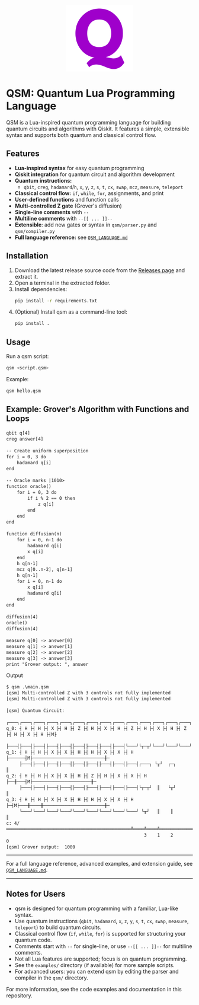 
<p align="center">
  <img src="qsm_logo.png" alt="QSM Logo" width="180"/>
</p>

# QSM: Quantum Lua Programming Language


QSM is a Lua-inspired quantum programming language for building quantum circuits and algorithms with Qiskit. It features a simple, extensible syntax and supports both quantum and classical control flow.



## Features
- **Lua-inspired syntax** for easy quantum programming
- **Qiskit integration** for quantum circuit and algorithm development
- **Quantum instructions:**
  - `qbit`, `creg`, `hadamard`/`h`, `x`, `y`, `z`, `s`, `t`, `cx`, `swap`, `mcz`, `measure`, `teleport`
- **Classical control flow:** `if`, `while`, `for`, assignments, and print
- **User-defined functions** and function calls
- **Multi-controlled Z gate** (Grover's diffusion)
- **Single-line comments** with `--`
- **Multiline comments** with `--[[ ... ]]--`
- **Extensible**: add new gates or syntax in `qsm/parser.py` and `qsm/compiler.py`
- **Full language reference:** see [`QSM_LANGUAGE.md`](QSM_LANGUAGE.md)

## Installation

1. Download the latest release source code from the [Releases page](https://github.com/astrixity/qsm/releases) and extract it.
2. Open a terminal in the extracted folder.
3. Install dependencies:
   ```sh
   pip install -r requirements.txt
   ```
4. (Optional) Install qsm as a command-line tool:
   ```sh
   pip install .
   ```

## Usage

Run a qsm script:
```sh
qsm <script.qsm>
```

Example:
```sh
qsm hello.qsm
```


## Example: Grover's Algorithm with Functions and Loops

```qsm
qbit q[4]
creg answer[4]

-- Create uniform superposition
for i = 0, 3 do
    hadamard q[i]
end

-- Oracle marks |1010>
function oracle()
    for i = 0, 3 do
        if i % 2 == 0 then
            z q[i]
        end
    end
end

function diffusion(n)
    for i = 0, n-1 do
        hadamard q[i]
        x q[i]
    end
    h q[n-1]
    mcz q[0..n-2], q[n-1]
    h q[n-1]
    for i = 0, n-1 do
        x q[i]
        hadamard q[i]
    end
end

diffusion(4)
oracle()
diffusion(4)

measure q[0] -> answer[0]
measure q[1] -> answer[1]
measure q[2] -> answer[2]
measure q[3] -> answer[3]
print "Grover output: ", answer
```

Output

```
$ qsm .\main.qsm
[qsm] Multi-controlled Z with 3 controls not fully implemented
[qsm] Multi-controlled Z with 3 controls not fully implemented

[qsm] Quantum Circuit:
     ┌───┐┌───┐┌───┐┌───┐┌───┐┌───┐┌───┐┌───┐┌───┐┌───┐┌───┐┌───┐┌───┐┌───┐┌───┐┌───┐┌─┐
q_0: ┤ H ├┤ H ├┤ X ├┤ H ├┤ Z ├┤ H ├┤ X ├┤ H ├┤ Z ├┤ H ├┤ X ├┤ H ├┤ Z ├┤ H ├┤ X ├┤ H ├┤M├
     ├───┤├───┤├───┤├───┤├───┤├───┤├───┤├───┤├───┤└───┘└┬─┬┘└───┘└───┘└───┘└───┘└───┘└╥┘
q_1: ┤ H ├┤ H ├┤ X ├┤ X ├┤ H ├┤ H ├┤ X ├┤ X ├┤ H ├──────┤M├───────────────────────────╫─
     ├───┤├───┤├───┤├───┤├───┤├───┤├───┤├───┤├───┤┌───┐ └╥┘  ┌─┐                      ║
q_2: ┤ H ├┤ H ├┤ X ├┤ X ├┤ H ├┤ Z ├┤ H ├┤ X ├┤ X ├┤ H ├──╫───┤M├──────────────────────╫─
     ├───┤├───┤├───┤├───┤├───┤├───┤├───┤├───┤├───┤└┬─┬┘  ║   └╥┘                      ║
q_3: ┤ H ├┤ H ├┤ X ├┤ X ├┤ H ├┤ H ├┤ X ├┤ X ├┤ H ├─┤M├───╫────╫───────────────────────╫─
     └───┘└───┘└───┘└───┘└───┘└───┘└───┘└───┘└───┘ └╥┘   ║    ║                       ║
c: 4/═══════════════════════════════════════════════╩════╩════╩═══════════════════════╩═
                                                    3    1    2                       0
[qsm] Grover output:  1000
```
---

For a full language reference, advanced examples, and extension guide, see [`QSM_LANGUAGE.md`](QSM_LANGUAGE.md).

---

## Notes for Users

- qsm is designed for quantum programming with a familiar, Lua-like syntax.
- Use quantum instructions (`qbit`, `hadamard`, `x`, `z`, `y`, `s`, `t`, `cx`, `swap`, `measure`, `teleport`) to build quantum circuits.
- Classical control flow (`if`, `while`, `for`) is supported for structuring your quantum code.
- Comments start with `--` for single-line, or use `--[[ ... ]]--` for multiline comments.
- Not all Lua features are supported; focus is on quantum programming.
- See the `examples/` directory (if available) for more sample scripts.
- For advanced users: you can extend qsm by editing the parser and compiler in the `qsm/` directory.

For more information, see the code examples and documentation in this repository.
